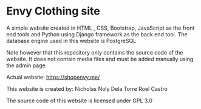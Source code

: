 ﻿

# Envy Clothing site

A simple website created in HTML , CSS, Bootstrap, JavaScript as the front end tools and Python using Django framework as the back end tool. The database engine used in this website is PostgreSQL

Note however that this repository only contains the source code of the website. It does not contain media files and must be added manually using the admin page.

Actual website: https://shopenvy.me/


This website is created by:
Nicholas Noly Dela Torre
Roel Castro

The source code of this website is licensed under GPL 3.0


